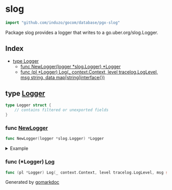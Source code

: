 <!-- Code generated by gomarkdoc. DO NOT EDIT -->

# slog

```go
import "github.com/induzo/gocom/database/pgx-slog"
```

Package slog provides a logger that writes to a go.uber.org/slog.Logger.

## Index

- [type Logger](<#Logger>)
  - [func NewLogger\(logger \*slog.Logger\) \*Logger](<#NewLogger>)
  - [func \(pl \*Logger\) Log\(\_ context.Context, level tracelog.LogLevel, msg string, data map\[string\]interface\{\}\)](<#Logger.Log>)


<a name="Logger"></a>
## type [Logger](<https://github.com/induzo/gocom/blob/main/database/pgx-slog/adapter.go#L11-L13>)



```go
type Logger struct {
    // contains filtered or unexported fields
}
```

<a name="NewLogger"></a>
### func [NewLogger](<https://github.com/induzo/gocom/blob/main/database/pgx-slog/adapter.go#L15>)

```go
func NewLogger(logger *slog.Logger) *Logger
```



<details><summary>Example</summary>
<p>



```go
package main

import (
	"context"
	"io"
	"log/slog"

	"github.com/jackc/pgx/v5/pgxpool"
	"github.com/jackc/pgx/v5/tracelog"

	slogadapter "github.com/induzo/gocom/database/pgx-slog"
)

func main() {
	textAdapter := slog.NewTextHandler(io.Discard, nil)
	logger := slog.New(textAdapter)

	pgxPool, _ := pgxpool.New(context.Background(), "postgres://postgres:postgres@localhost:5432/datawarehouse")

	pgxPool.Config().ConnConfig.Tracer = &tracelog.TraceLog{
		Logger:   slogadapter.NewLogger(logger),
		LogLevel: tracelog.LogLevelTrace,
	}
}
```

</p>
</details>

<a name="Logger.Log"></a>
### func \(\*Logger\) [Log](<https://github.com/induzo/gocom/blob/main/database/pgx-slog/adapter.go#L19>)

```go
func (pl *Logger) Log(_ context.Context, level tracelog.LogLevel, msg string, data map[string]interface{})
```



Generated by [gomarkdoc](<https://github.com/princjef/gomarkdoc>)
